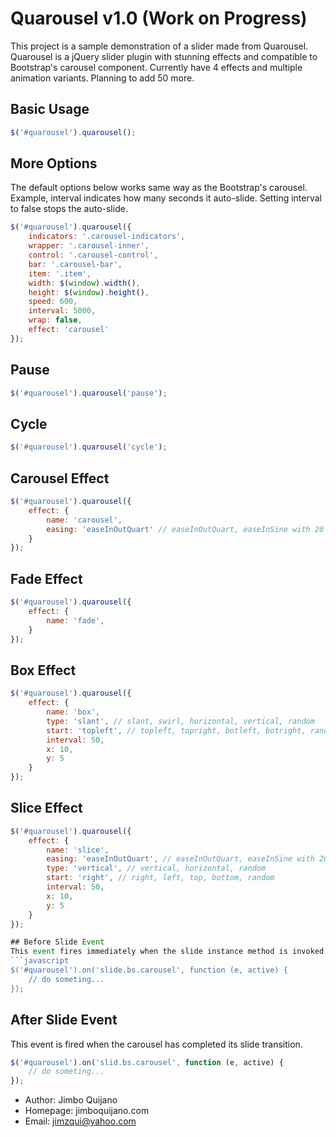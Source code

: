 # Quarousel v1.0 (Work on Progress)

This project is a sample demonstration of a slider made from Quarousel. Quarousel is a jQuery slider plugin with stunning effects and compatible to Bootstrap's carousel component. Currently have 4 effects and multiple animation variants. Planning to add 50 more.

## Basic Usage
```javascript
$('#quarousel').quarousel();
```

## More Options
The default options below works same way as the Bootstrap's carousel. Example, interval indicates how many seconds it auto-slide. Setting interval to false stops the auto-slide.
```javascript
$('#quarousel').quarousel({
	indicators: '.carousel-indicators',
    wrapper: '.carousel-inner',
    control: '.carousel-control',
    bar: '.carousel-bar',
    item: '.item',
    width: $(window).width(),
    height: $(window).height(),
    speed: 600,
    interval: 5000,
    wrap: false,
    effect: 'carousel'
});
```

## Pause
```javascript
$('#quarousel').quarousel('pause');
```

## Cycle
```javascript
$('#quarousel').quarousel('cycle');
```

## Carousel Effect
```javascript
$('#quarousel').quarousel({
	effect: {
        name: 'carousel',
        easing: 'easeInOutQuart' // easeInOutQuart, easeInSine with 20 more. Refer to http://easings.net/
    }
});
```

## Fade Effect
```javascript
$('#quarousel').quarousel({
	effect: {
        name: 'fade',
    }
});
```

## Box Effect
```javascript
$('#quarousel').quarousel({
	effect: {
        name: 'box',
        type: 'slant', // slant, swirl, horizontal, vertical, random
        start: 'topleft', // topleft, topright, botleft, botright, random
        interval: 50,
        x: 10,
        y: 5
    }
});
```

## Slice Effect
```javascript
$('#quarousel').quarousel({
	effect: {
        name: 'slice',
        easing: 'easeInOutQuart', // easeInOutQuart, easeInSine with 20 more. Refer to http://easings.net/
        type: 'vertical', // vertical, horizontal, random
        start: 'right', // right, left, top, bottom, random
        interval: 50,
        x: 10,
        y: 5
    }
});

## Before Slide Event
This event fires immediately when the slide instance method is invoked.
```javascript
$('#quarousel').on('slide.bs.carousel', function (e, active) {
    // do someting...
});
```

## After Slide Event
This event is fired when the carousel has completed its slide transition.
```javascript
$('#quarousel').on('slid.bs.carousel', function (e, active) {
    // do someting...
});
```

* Author: Jimbo Quijano
* Homepage: jimboquijano.com
* Email: jimzqui@yahoo.com